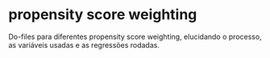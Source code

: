 # propensity score weighting
Do-files para diferentes propensity score weighting, elucidando o processo, as variáveis usadas e as regressões rodadas. 
